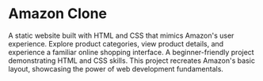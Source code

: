 # Amazon Clone
A static website built with HTML and CSS that mimics Amazon's user experience. Explore product categories, view product details, and experience a familiar online shopping interface.
A beginner-friendly project demonstrating HTML and CSS skills. This project recreates Amazon's basic layout, showcasing the power of web development fundamentals.
